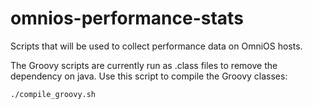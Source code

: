 # omnios-performance-stats

Scripts that will be used to collect performance data on OmniOS hosts.

The Groovy scripts are currently run as .class files to remove the dependency on java.  Use this script to compile the Groovy classes:

    ./compile_groovy.sh
